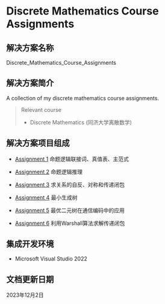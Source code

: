 # Discrete Mathematics Course Assignments

## 解决方案名称

Discrete_Mathematics_Course_Assignments

## 解决方案简介

A collection of my discrete mathematics course assignments.

> Relevant course
> * Discrete Mathematics (同济大学离散数学)

## 解决方案项目组成

* [Assignment 1](Assignment_1)
命题逻辑联接词、真值表、主范式

* [Assignment 2](Assignment_2)
命题逻辑推理

* [Assignment 3](Assignment_3)
求关系的自反、对称和传递闭包

* [Assignment 4](Assignment_4)
最小生成树

* [Assignment 5](Assignment_5)
最优二元树在通信编码中的应用

* [Assignment 6](Assignment_6)
利用Warshall算法求解传递闭包

## 集成开发环境

* Microsoft Visual Studio 2022

## 文档更新日期

2023年12月2日